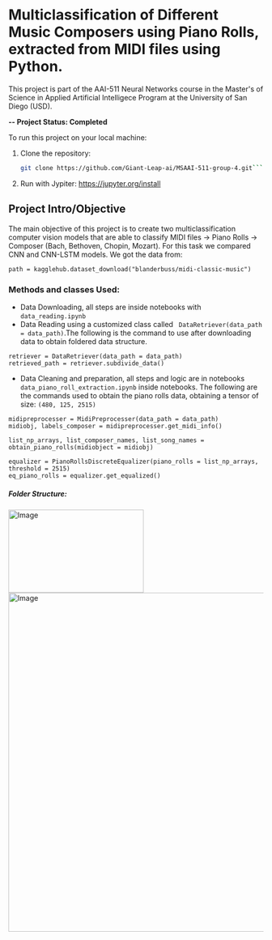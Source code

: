 # Multiclassification of Different Music Composers using Piano Rolls, extracted from MIDI files using Python.
This project is part of the AAI-511 Neural Networks course in the Master's of Science in Applied Artificial Intelligece Program at the University of San Diego (USD).

**-- Project Status: Completed**

To run this project on your local machine:

1. Clone the repository:
   ```bash
   git clone https://github.com/Giant-Leap-ai/MSAAI-511-group-4.git```
2. Run with Jypiter: https://jupyter.org/install 

## Project Intro/Objective
The main objective of this project is to create two multiclassification computer vision models that are able to classify MIDI files -> Piano Rolls -> Composer (Bach, Bethoven, Chopin, Mozart). For this task we compared CNN and CNN-LSTM models. We got the data from: 
```
path = kagglehub.dataset_download("blanderbuss/midi-classic-music")
```

### Methods and classes Used:
- Data Downloading, all steps are inside notebooks with ```data_reading.ipynb```
- Data Reading using a customized class called ``` DataRetriever(data_path = data_path)```.The following is the command to use after downloading data to obtain foldered data structure.

```
retriever = DataRetriever(data_path = data_path)
retrieved_path = retriever.subdivide_data()
```

- Data Cleaning and preparation, all steps and logic are in notebooks ```data_piano_roll_extraction.ipynb``` inside notebooks. The following are the commands used to obtain the piano rolls data, obtaining a tensor of size: `(480, 125, 2515)`

```
midipreprocesser = MidiPreprocesser(data_path = data_path)
midiobj, labels_composer = midipreprocesser.get_midi_info()

list_np_arrays, list_composer_names, list_song_names = obtain_piano_rolls(midiobject = midiobj)

equalizer = PianoRollsDiscreteEqualizer(piano_rolls = list_np_arrays, threshold = 2515)
eq_piano_rolls = equalizer.get_equalized()
```


##### Folder Structure:

<img width="267" height="164" alt="Image" src="https://github.com/user-attachments/assets/33f8714d-12df-4980-a64b-d28b9c45f16e" /> 

<img width="1415" height="670" alt="Image" src="https://github.com/user-attachments/assets/f3158cad-b685-427f-b4b3-d80c281da882" />
